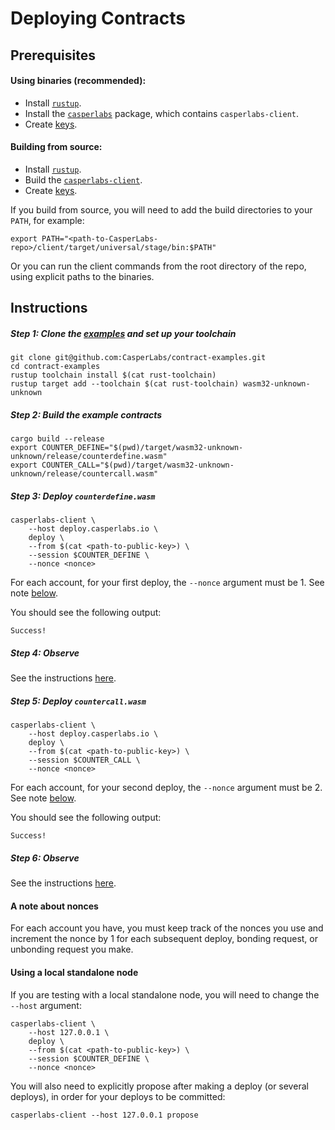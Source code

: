 # Deploying Contracts

## Prerequisites

#### Using binaries (recommended):
* Install [`rustup`](https://rustup.rs/).
* Install the [`casperlabs`](INSTALL.md) package, which contains `casperlabs-client`.
* Create [keys](KEYS.md#generating-account-keys).

#### Building from source:
* Install [`rustup`](https://rustup.rs/).
* Build the [`casperlabs-client`](BUILD.md#build-the-client).
* Create [keys](KEYS.md#generating-account-keys).

If you build from source, you will need to add the build directories to your `PATH`, for example:
```
export PATH="<path-to-CasperLabs-repo>/client/target/universal/stage/bin:$PATH"
```
Or you can run the client commands from the root directory of the repo, using explicit paths to the binaries.

## Instructions

##### Step 1: Clone the [examples](https://github.com/CasperLabs/contract-examples) and set up your toolchain
```
git clone git@github.com:CasperLabs/contract-examples.git
cd contract-examples
rustup toolchain install $(cat rust-toolchain)
rustup target add --toolchain $(cat rust-toolchain) wasm32-unknown-unknown
```

##### Step 2: Build the example contracts
```
cargo build --release
export COUNTER_DEFINE="$(pwd)/target/wasm32-unknown-unknown/release/counterdefine.wasm"
export COUNTER_CALL="$(pwd)/target/wasm32-unknown-unknown/release/countercall.wasm"
```

##### Step 3: Deploy `counterdefine.wasm`
```
casperlabs-client \
    --host deploy.casperlabs.io \
    deploy \
    --from $(cat <path-to-public-key>) \
    --session $COUNTER_DEFINE \
    --nonce <nonce>
```
For each account, for your first deploy, the `--nonce` argument must be 1.  See note [below](#a-note-about-nonces).

You should see the following output:
```
Success!
```

##### Step 4: Observe

See the instructions [here](QUERYING.md).


##### Step 5: Deploy `countercall.wasm`
```
casperlabs-client \
    --host deploy.casperlabs.io \
    deploy \
    --from $(cat <path-to-public-key>) \
    --session $COUNTER_CALL \
    --nonce <nonce>
```
For each account, for your second deploy, the `--nonce` argument must be 2.  See note [below](#a-note-about-nonces).

You should see the following output:
```
Success!
```

##### Step 6: Observe

See the instructions [here](QUERYING.md).

#### A note about nonces

For each account you have, you must keep track of the nonces you use and increment the nonce by 1 for each subsequent deploy, bonding request, or unbonding request you make.

#### Using a local standalone node

If you are testing with a local standalone node, you will need to change the `--host` argument:

```
casperlabs-client \
    --host 127.0.0.1 \
    deploy \
    --from $(cat <path-to-public-key>) \
    --session $COUNTER_DEFINE \
    --nonce <nonce>
```

You will also need to explicitly propose after making a deploy (or several deploys), in order for your deploys to be committed:

```
casperlabs-client --host 127.0.0.1 propose
```
